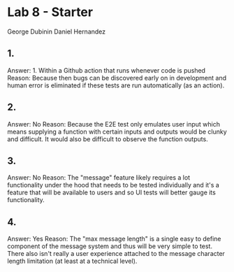 # Lab 8 - Starter

George Dubinin
Daniel Hernandez

## 1.
Answer: 1. Within a Github action that runs whenever code is pushed
Reason: Because then bugs can be discovered early on in development and human error is eliminated if these tests are run automatically (as an action).

## 2.
Answer: No
Reason: Because the E2E test only emulates user input which means supplying a function with certain inputs and outputs would be clunky and difficult. It would also be difficult to observe the function outputs.

## 3.
Answer: No
Reason: The "message" feature likely requires a lot functionality under the hood that needs to be tested individually and it's a feature that will be available to users and so UI tests will better gauge its functionality.

## 4. 
Answer: Yes
Reason: The "max message length" is a single easy to define component of the message system and thus will be very simple to test. There also isn't really a user experience attached to the message character length limitation (at least at a technical level).

